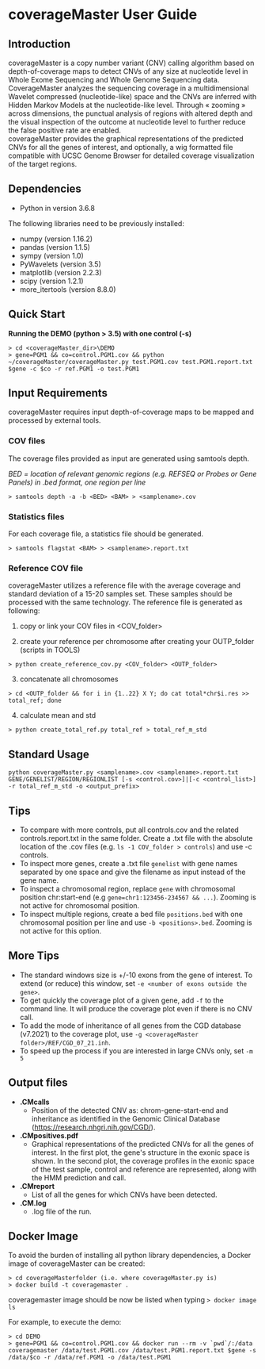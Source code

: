 coverageMaster User Guide
================

## Introduction
coverageMaster is a copy number variant (CNV) calling algorithm based on depth-of-coverage maps to detect CNVs of any size at nucleotide level in Whole Exome Sequencing and Whole Genome Sequencing data. CoverageMaster analyzes the sequencing coverage in a multidimensional Wavelet compressed (nucleotide-like) space and the CNVs are inferred with Hidden Markov Models at the nucleotide-like level. Through « zooming » across dimensions, the punctual analysis of regions with altered depth and the visual inspection of the outcome at nucleotide level to further reduce the false positive rate are enabled.   
coverageMaster provides the graphical representations of the predicted CNVs for all the genes of interest, and optionally, a wig formatted file compatible with UCSC Genome Browser for detailed coverage visualization of the target regions. 

## Dependencies
* Python in version 3.6.8

The following libraries need to be previously installed:  
* numpy (version 1.16.2)  
* pandas (version 1.1.5)
* sympy (version 1.0)  
* PyWavelets (version 3.5)  
* matplotlib (version 2.2.3)  
* scipy (version 1.2.1)
* more_itertools (version 8.8.0)

## Quick Start

__Running the DEMO (python > 3.5) with one control (-s)__

```
> cd <coverageMaster_dir>\DEMO    
> gene=PGM1 && co=control.PGM1.cov && python ~/coverageMaster/coverageMaster.py test.PGM1.cov test.PGM1.report.txt $gene -c $co -r ref.PGM1 -o test.PGM1
```

## Input Requirements 
coverageMaster requires input depth-of-coverage maps to be mapped and processed by external tools.

### COV files
The coverage files provided as input are generated using samtools depth. 

_BED = location of relevant genomic regions (e.g. REFSEQ or Probes or Gene Panels) in .bed format, one region per line_  

`> samtools depth -a -b <BED> <BAM> > <samplename>.cov`

### Statistics files
For each coverage file, a statistics file should be generated.

`> samtools flagstat <BAM> > <samplename>.report.txt`
  
### Reference COV file
coverageMaster utilizes a reference file with the average coverage and standard deviation of a 15-20 samples set. These samples should be processed with the same technology. The reference file is generated as following:

  1. copy or link your COV files in \<COV_folder\>

  2. create your reference per chromosome after creating your OUTP_folder (scripts in TOOLS)

  `> python create_reference_cov.py <COV_folder> <OUTP_folder>`

  3. concatenate all chromosomes

  `> cd <OUTP_folder && for i in {1..22} X Y; do cat total*chr$i.res >> total_ref; done`

  4. calculate mean and std 

  `> python create_total_ref.py total_ref > total_ref_m_std`

## Standard Usage 
`python coverageMaster.py <samplename>.cov <samplename>.report.txt GENE/GENELIST/REGION/REGIONLIST [-s <control.cov>]|[-c <control_list>]  -r total_ref_m_std -o <output_prefix>`

## Tips
*  To compare with more controls, put  all controls.cov and the related controls.report.txt in the same folder. Create a .txt file with the absolute location of the .cov files (e.g. `ls -1 COV_folder > controls`) and use -c controls.  
*  To inspect more genes, create a .txt file `genelist` with gene names separated by one space and give the filename as input instead of the gene name.  
*  To inspect a chromosomal region, replace `gene` with chromosomal position chr:start-end (e.g `gene=chr1:123456-234567 && ...`). Zooming is not active for chromosomal position.  
*  To inspect multiple regions, create a bed file `positions.bed` with one chromosomal position per line and use `-b <positions>.bed`. Zooming is not active for this option. 
## More Tips
*  The standard windows size is +/-10 exons from the gene of interest. To extend (or reduce) this window, set `-e <number of exons outside the gene>`.
*  To get quickly the coverage plot of a given gene, add `-f` to the command line. It will produce the coverage plot even if there is no CNV call.
*  To add the mode of inheritance of all genes from the CGD database (v7.2021) to the coverage plot, use `-g <coverageMaster folder>/REF/CGD_07_21.inh`.
*  To speed up the process if you are interested in large CNVs only, set `-m 5`
## Output files
* __.CMcalls__
    * Position of the detected CNV as: chrom-gene-start-end and inheritance as identified in the Genomic Clinical Database (https://research.nhgri.nih.gov/CGD/).
* __.CMpositives.pdf__
    * Graphical representations of the predicted CNVs for all the genes of interest. In the first plot, the gene's structure in the exonic space is shown. In the second plot, the coverage profiles in the exonic space of the test sample, control and reference are represented, along with the HMM prediction and call.
* __.CMreport__
    * List of all the genes for which CNVs have been detected.
* __.CM.log__
    * .log file of the run.
## Docker Image
 To avoid the burden of installing all python library dependencies, a Docker image of coverageMaster can be created:
 ```
 > cd coverageMasterfolder (i.e. where coverageMaster.py is)
 > docker build -t coveragemaster .
 ```
 coveragemaster image should be now be listed when typing
 `> docker image ls`
 
 For example, to execute the demo:
 ```
 > cd DEMO
 > gene=PGM1 && co=control.PGM1.cov && docker run --rm -v `pwd`/:/data coveragemaster /data/test.PGM1.cov /data/test.PGM1.report.txt $gene -s /data/$co -r /data/ref.PGM1 -o /data/test.PGM1
 ```
